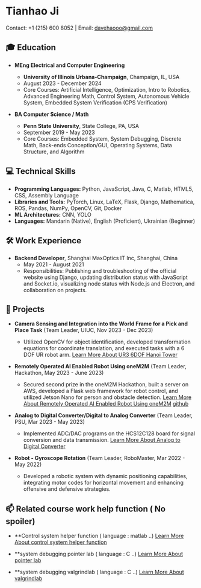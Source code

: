 # Tianhao Ji

Contact: +1 (215) 600 8052 | Email: [davehaooo@gmail.com](mailto:davehaooo@gmail.com)

## 🎓 Education

- **MEng Electrical and Computer Engineering**
  - **University of Illinois Urbana-Champaign**, Champaign, IL, USA
  - August 2023 - December 2024
  - Core Courses: Artificial Intelligence, Optimization, Intro to Robotics, Advanced Engineering Math, Control System, Autonomous Vehicle System, Embedded System Verification (CPS Verification)

- **BA Computer Science / Math**
  - **Penn State University**, State College, PA, USA
  - September 2019 - May 2023
  - Core Courses: Embedded System, System Debugging, Discrete Math, Back-ends Conception/GUI, Operating Systems, Data Structure, and Algorithm

## 💻 Technical Skills

- **Programming Languages:** Python, JavaScript, Java, C, Matlab, HTML5, CSS, Assembly Language
- **Libraries and Tools:** PyTorch, Linux, LaTeX, Flask, Django, Mathematica, ROS, Pandas, NumPy, OpenCV, Git, Docker
- **ML Architectures:** CNN, YOLO
- **Languages:** Mandarin (Native), English (Proficient), Ukrainian (Beginner)

## 🛠 Work Experience

- **Backend Developer**, Shanghai MaxOptics IT Inc, Shanghai, China
  - May 2021 - August 2021
  - Responsibilities: Publishing and troubleshooting of the official website using Django, updating distribution status with JavaScript and Socket.io, visualizing node status with Node.js and Electron, and collaboration on projects.

## 🚀 Projects

- **Camera Sensing and Integration into the World Frame for a Pick and Place Task** (Team Leader, UIUC, Nov 2023 - Dec 2023)
  - Utilized OpenCV for object identification, developed transformation equations for coordinate translation, and executed tasks with a 6 DOF UR robot arm.
[Learn More About UR3 6DOF Hanoi Tower](https://github.com/obica-ai/UR3_6dof_hanoi_tower)

- **Remotely Operated AI Enabled Robot Using oneM2M** (Team Leader, Hackathon, May 2023 - June 2023)
  - Secured second prize in the oneM2M Hackathon, built a server on AWS, developed a Flask web framework for robot control, and utilized Jetson Nano for person and obstacle detection.
[Learn More About Remotely Operated AI Enabled Robot Using oneM2M](https://www.hackster.io/compeng-psu/remotely-operated-ai-enabled-robot-using-onem2m-50b9b5)
[github](https://github.com/timqin123/oneM2M-Hackathon-IoT-Care-PSU)
- **Analog to Digital Converter/Digital to Analog Converter** (Team Leader, PSU, Mar 2023 - May 2023)
  - Implemented ADC/DAC programs on the HCS12C128 board for signal conversion and data transmission.
[Learn More About Analog to Digital Converter](https://github.com/obica-ai/ADC-for-HCS12C128.git)
- **Robot - Gyroscope Rotation** (Team Leader, RoboMaster, Mar 2022 - May 2022)
  - Developed a robotic system with dynamic positioning capabilities, integrating motor codes for horizontal movement and enhancing offensive and defensive strategies.

## 📫 Related course work help function ( No spoiler)

- **Control system helper function ( language : matlab ..)
[Learn More About control system helper function ](https://github.com/obica-ai/Control_system_hw_matlab)


- **system debugging pointer lab ( language : C ..)
[Learn More About pointer lab ](https://github.com/TimothyZhuClassroom/pointerlab-896003313/tree/master) 


- **system debugging valgrindlab ( language : C ..) 
[Learn More About valgrindlab ](https://github.com/TimothyZhuClassroom/valgrindlab-896003313) 

